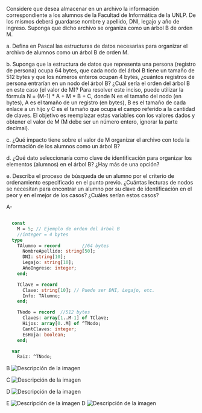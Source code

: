 <p> 
Considere que desea almacenar en un archivo la información correspondiente a los
alumnos de la Facultad de Informática de la UNLP. De los mismos deberá guardarse
nombre y apellido, DNI, legajo y año de ingreso. Suponga que dicho archivo se organiza
como un árbol B de orden M.

a. Defina en Pascal las estructuras de datos necesarias para organizar el archivo de
alumnos como un árbol B de orden M.

b. Suponga que la estructura de datos que representa una persona (registro de
persona) ocupa 64 bytes, que cada nodo del árbol B tiene un tamaño de 512
bytes y que los números enteros ocupan 4 bytes, ¿cuántos registros de persona
entrarían en un nodo del árbol B? ¿Cuál sería el orden del árbol B en este caso (el
valor de M)? Para resolver este inciso, puede utilizar la fórmula N = (M-1) * A + M *
B + C, donde N es el tamaño del nodo (en bytes), A es el tamaño de un registro
(en bytes), B es el tamaño de cada enlace a un hijo y C es el tamaño que ocupa
el campo referido a la cantidad de claves. El objetivo es reemplazar estas
variables con los valores dados y obtener el valor de M (M debe ser un número
entero, ignorar la parte decimal).

c. ¿Qué impacto tiene sobre el valor de M organizar el archivo con toda la
información de los alumnos como un árbol B?

d. ¿Qué dato seleccionaría como clave de identificación para organizar los
elementos (alumnos) en el árbol B? ¿Hay más de una opción?

e. Describa el proceso de búsqueda de un alumno por el criterio de ordenamiento
especificado en el punto previo. ¿Cuántas lecturas de nodos se necesitan para
encontrar un alumno por su clave de identificación en el peor y en el mejor de
los casos? ¿Cuáles serían estos casos?</p>


A-
```pas

  const
    M = 5; // Ejemplo de orden del árbol B
    //integer = 4 bytes
  type
    TAlumno = record        //64 bytes
      NombreApellido: string[50];
      DNI: string[10];
      Legajo: string[10];
      AñoIngreso: integer;
    end;

    TClave = record
      Clave: string[10]; // Puede ser DNI, Legajo, etc.
      Info: TAlumno;
    end;

    TNodo = record  //512 bytes
      Claves: array[1..M-1] of TClave;
      Hijos: array[0..M] of ^TNodo;
      CantClaves: integer;
      EsHoja: boolean;
    end;

  var
    Raiz: ^TNodo;


```

B
<img src= "https://github.com/NahuelArn/Algoritmos-Y-Estructura-De-Datos-AYED/assets/100500003/398e7215-7b03-4b5a-a990-76b2a8a0f867" autoplay alt="Descripción de la imagen"> 

C
<img src= "https://github.com/NahuelArn/Algoritmos-Y-Estructura-De-Datos-AYED/assets/100500003/fc163581-472d-4fac-9dec-f8fa648100c4" autoplay alt="Descripción de la imagen"> 

D
<img src= "https://github.com/NahuelArn/Algoritmos-Y-Estructura-De-Datos-AYED/assets/100500003/9d0734b8-d19c-4bbd-b0df-7efe1057d81c" autoplay alt="Descripción de la imagen"> 

E
<img src= "https://github.com/NahuelArn/Algoritmos-Y-Estructura-De-Datos-AYED/assets/100500003/2360ef64-1a4c-4bb0-8075-06633e6ba036" autoplay alt="Descripción de la imagen"> 
D
<img src= "https://github.com/NahuelArn/Algoritmos-Y-Estructura-De-Datos-AYED/assets/100500003/ee73c543-2d0b-4377-a810-7472d39b8e08" autoplay alt="Descripción de la imagen"> 


